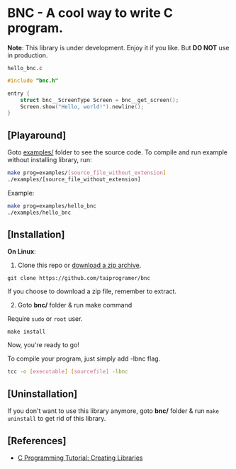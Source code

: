 # BNC - A cool way to write C program.

**Note**: This library is under development. Enjoy it if you like. But **DO NOT** use in production.


`hello_bnc.c`

```c
#include "bnc.h"

entry {
    struct bnc__ScreenType Screen = bnc__get_screen();
    Screen.show("Hello, world!").newline();
}
```

## [Playaround]

Goto [examples/](examples/) folder to see the source code. To compile and run example without
installing library, run:

```sh
make prog=examples/[source_file_without_extension]
./examples/[source_file_without_extension]
```

Example:

```sh
make prog=examples/hello_bnc
./examples/hello_bnc
```


## [Installation]

**On Linux**:

1. Clone this repo or [download a zip archive](https://github.com/taiprogramer/bnc/archive/master.zip).

```
git clone https://github.com/taiprogramer/bnc
```

If you choose to download a zip file, remember to extract.

2. Goto **bnc/** folder & run make command

Require `sudo` or `root` user.

```
make install
```

Now, you're ready to go!

To compile your program, just simply add -lbnc flag.

```sh
tcc -o [executable] [sourcefile] -lbnc
```

## [Uninstallation]

If you don't want to use this library anymore, goto **bnc/** folder & run `make uninstall` to get
rid of this library.

## [References]
- [C Programming Tutorial: Creating Libraries](https://randu.org/tutorials/c/libraries.php)

